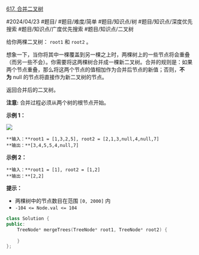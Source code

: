 [617. 合并二叉树](https://leetcode.cn/problems/merge-two-binary-trees/)

#2024/04/23 #题目/ #题目/难度/简单 #题目/知识点/树 #题目/知识点/深度优先搜索 #题目/知识点/广度优先搜索 #题目/知识点/二叉树

给你两棵二叉树： `root1` 和 `root2` 。

想象一下，当你将其中一棵覆盖到另一棵之上时，两棵树上的一些节点将会重叠（而另一些不会）。你需要将这两棵树合并成一棵新二叉树。合并的规则是：如果两个节点重叠，那么将这两个节点的值相加作为合并后节点的新值；否则，**不为** null 的节点将直接作为新二叉树的节点。

返回合并后的二叉树。

**注意:** 合并过程必须从两个树的根节点开始。

**示例 1：**

![](https://assets.leetcode.com/uploads/2021/02/05/merge.jpg)
```
**输入：**root1 = [1,3,2,5], root2 = [2,1,3,null,4,null,7]
**输出：**[3,4,5,5,4,null,7]
```
**示例 2：**
```
**输入：**root1 = [1], root2 = [1,2]
**输出：**[2,2]
```
**提示：**

- 两棵树中的节点数目在范围 `[0, 2000]` 内
- `-104 <= Node.val <= 104`


```cpp
class Solution {
public:
    TreeNode* mergeTrees(TreeNode* root1, TreeNode* root2) {
        
    }
};
```